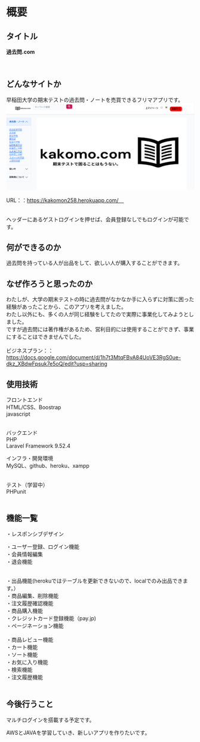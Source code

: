 # 概要
## タイトル
<strong>過去問.com</strong>

<br>

## どんなサイトか
早稲田大学の期末テストの過去問・ノートを売買できるフリマアプリです。<br>
![トップページ](https://github.com/kouta222/-.com/blob/master/%E3%82%B9%E3%82%AF%E3%83%AA%E3%83%BC%E3%83%B3%E3%82%B7%E3%83%A7%E3%83%83%E3%83%88%202023-04-02%20224706.png)

URL：：https://kakomon258.herokuapp.com/　

<br>
ヘッダーにあるゲストログインを押せば、会員登録なしでもログインが可能です。<br>

## 何ができるのか
過去問を持っている人が出品をして、欲しい人が購入することができます。
<br>
## なぜ作ろうと思ったのか
わたしが、大学の期末テストの時に過去問がなかなか手に入らずに対策に困った経験があったことから、このアプリを考えました。<br>
わたし以外にも、多くの人が同じ経験をしてたので実際に事業化してみようとしました。<br>
ですが過去問には著作権があるため、営利目的には使用することができず、事業にすることはできませんでした。<br>
<br>
ビジネスプラン：：https://docs.google.com/document/d/1h7t3MtqFBvA84UoVE3RgS0ue-dkz_XBdwFpsuk7e5oQ/edit?usp=sharing


## 使用技術
フロントエンド<br>
HTML/CSS、Boostrap<br>
javascript<br><br>

バックエンド<br>
PHP<br>
Laravel Framework 9.52.4<br>

インフラ・開発環境<br>
MySQL、github、heroku、xampp<br><br>

テスト（学習中）<br>
PHPunit<br><br>

## 機能一覧
・レスポンシブデザイン<br>

・ユーザー登録、ログイン機能<br>
・会員情報編集<br>
・退会機能<br><br>

・出品機能(herokuではテーブルを更新できないので、localでのみ出品できます。）<br>
・商品編集、削除機能<br>
・注文履歴確認機能<br>
・商品購入機能<br>
・クレジットカード登録機能（pay.jp)<br>
・ページネーション機能<br>
<br>
・商品レビュー機能<br>
・カート機能<br>
・ソート機能<br>
・お気に入り機能<br>
・検索機能<br>
・注文履歴機能<br><br>


## 今後行うこと
マルチログインを搭載する予定です。<br>

AWSとJAVAを学習していき、新しいアプリを作りたいです。

